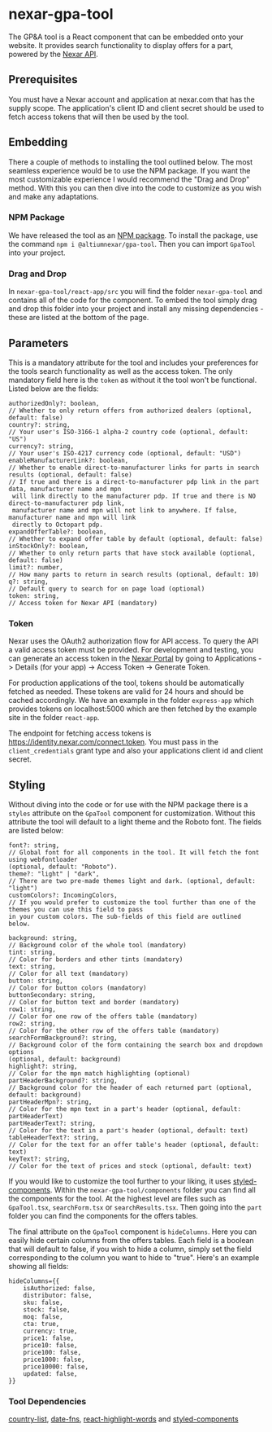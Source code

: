 ﻿# nexar-gpa-tool

The GP&A tool is a React component that can be embedded onto your website. It provides search functionality to display offers for a part, powered by the [Nexar API](https://nexar.com/).

## Prerequisites

You must have a Nexar account and application at nexar.com that has the supply scope. The application's client ID and client secret should be used to fetch access tokens that will then be used by the tool.

## Embedding

There a couple of methods to installing the tool outlined below. The most seamless experience would be to use the NPM package. If you want the most customizable experience I would recommend the "Drag and Drop" method. With this you can then dive into the code to customize as you wish and make any adaptations.

### NPM Package

We have released the tool as an [NPM package](https://www.npmjs.com/package/@altiumnexar/gpa-tool). To install the package, use the command `npm i @altiumnexar/gpa-tool`. Then you can import `GpaTool` into your project.

### Drag and Drop

In `nexar-gpa-tool/react-app/src` you will find the folder `nexar-gpa-tool` and contains all of the code for the component. To embed the tool simply drag and drop this folder into your project and install any missing dependencies - these are listed at the bottom of the page.

## Parameters

This is a mandatory attribute for the tool and includes your preferences for the tools search functionality as well as the access token. The only mandatory field here is the `token` as without it the tool won't be functional. Listed below are the fields:

```
authorizedOnly?: boolean,
// Whether to only return offers from authorized dealers (optional, default: false)
country?: string,
// Your user's ISO-3166-1 alpha-2 country code (optional, default: "US")
currency?: string,
// Your user's ISO-4217 currency code (optional, default: "USD")
enableManufacturerLink?: boolean,
// Whether to enable direct-to-manufacturer links for parts in search results (optional, default: false)
// If true and there is a direct-to-manufacturer pdp link in the part data, manufacturer name and mpn
 will link directly to the manufacturer pdp. If true and there is NO direct-to-manufacturer pdp link,
 manufacturer name and mpn will not link to anywhere. If false, manufacturer name and mpn will link
 directly to Octopart pdp.
expandOfferTable?: boolean,
// Whether to expand offer table by default (optional, default: false)
inStockOnly?: boolean,
// Whether to only return parts that have stock available (optional, default: false)
limit?: number,
// How many parts to return in search results (optional, default: 10)
q?: string,
// Default query to search for on page load (optional)
token: string,
// Access token for Nexar API (mandatory)
```

### Token

Nexar uses the OAuth2 authorization flow for API access. To query the API a valid access token must be provided. For development and testing, you can generate an access token in the [Nexar Portal](https://portal.nexar.com/) by going to Applications -> Details (for your app) -> Access Token -> Generate Token.

For production applications of the tool, tokens should be automatically fetched as needed. These tokens are valid for 24 hours and should be cached accordingly. We have an example in the folder `express-app` which provides tokens on localhost:5000 which are then fetched by the example site in the folder `react-app`.

The endpoint for fetching access tokens is https://identity.nexar.com/connect.token. You must pass in the `client_credentials` grant type and also your applications client id and client secret.

## Styling

Without diving into the code or for use with the NPM package there is a `styles` attribute on the `GpaTool` component for customization. Without this attribute the tool will default to a light theme and the Roboto font. The fields are listed below:

```
font?: string,
// Global font for all components in the tool. It will fetch the font using webfontloader
(optional, default: "Roboto").
theme?: "light" | "dark",
// There are two pre-made themes light and dark. (optional, default: "light")
customColors?: IncomingColors,
// If you would prefer to customize the tool further than one of the themes you can use this field to pass
in your custom colors. The sub-fields of this field are outlined below.
```

```
background: string,
// Background color of the whole tool (mandatory)
tint: string,
// Color for borders and other tints (mandatory)
text: string,
// Color for all text (mandatory)
button: string,
// Color for button colors (mandatory)
buttonSecondary: string,
// Color for button text and border (mandatory)
row1: string,
// Color for one row of the offers table (mandatory)
row2: string,
// Color for the other row of the offers table (mandatory)
searchFormBackground?: string,
// Background color of the form containing the search box and dropdown options
(optional, default: background)
highlight?: string,
// Color for the mpn match highlighting (optional)
partHeaderBackground?: string,
// Background color for the header of each returned part (optional, default: background)
partHeaderMpn?: string,
// Color for the mpn text in a part's header (optional, default: partHeaderText)
partHeaderText?: string,
// Color for the text in a part's header (optional, default: text)
tableHeaderText?: string,
// Color for the text for an offer table's header (optional, default: text)
keyText?: string,
// Color for the text of prices and stock (optional, default: text)
```

If you would like to customize the tool further to your liking, it uses [styled-components](https://styled-components.com/). Within the `nexar-gpa-tool/components` folder you can find all the components for the tool. At the highest level are files such as `GpaTool.tsx`, `searchForm.tsx` or `searchResults.tsx`. Then going into the `part` folder you can find the components for the offers tables.

The final attribute on the `GpaTool` component is `hideColumns`. Here you can easily hide certain columns from the offers tables. Each field is a boolean that will default to false, if you wish to hide a column, simply set the field corresponding to the column you want to hide to "true". Here's an example showing all fields:

```
hideColumns={{
    isAuthorized: false,
    distributor: false,
    sku: false,
    stock: false,
    moq: false,
    cta: true,
    currency: true,
    price1: false,
    price10: false,
    price100: false,
    price1000: false,
    price10000: false,
    updated: false,
}}
```

### Tool Dependencies

[country-list](https://www.npmjs.com/package/country-list), [date-fns](https://www.npmjs.com/package/date-fns), [react-highlight-words](https://www.npmjs.com/package/react-highlight-words) and [styled-components](https://www.npmjs.com/package/styled-components)
